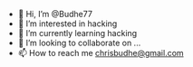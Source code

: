 - 👋 Hi, I’m @Budhe77
- 👀 I’m interested in hacking
- 🌱 I’m currently learning hacking
- 💞️ I’m looking to collaborate on ...
- 📫 How to reach me chrisbudhe@gmail.com

<!---
Budhe77/Budhe77 is a ✨ special ✨ repository because its `README.md` (this file) appears on your GitHub profile.
You can click the Preview link to take a look at your changes.
--->
